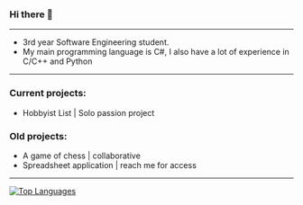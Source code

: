 ### Hi there 👋
----------------------
- 3rd year  Software Engineering student.
- My main programming language is C#, I also have a lot of experience in C/C++ and Python
----------------------
### Current projects:

- Hobbyist List | Solo passion project

### Old projects:

- A game of chess | collaborative
- Spreadsheet application | reach me for access
---------------------------------
[![Top Languages](https://github-readme-stats.vercel.app/api/top-langs/?username=KMadre&size_weight=0.5&count_weight=0.5&layout=compact)](https://github.com/KMadre/github-readme-stats)
